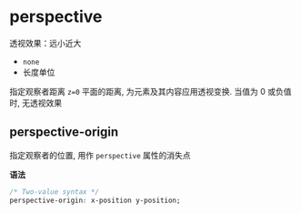 # perspective

透视效果：远小近大

- `none`
- 长度单位

指定观察者距离 `z=0` 平面的距离, 为元素及其内容应用透视变换. 当值为 0 或负值时, 无透视效果

## perspective-origin

指定观察者的位置, 用作 `perspective` 属性的消失点

**语法**

```css
/* Two-value syntax */
perspective-origin: x-position y-position;
```
